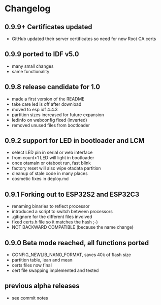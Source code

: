 # Changelog

## 0.9.9+ Certificates updated
- GitHub updated their server certificates so need for new Root CA certs

## 0.9.9 ported to IDF v5.0
- many small changes
- same functionality

## 0.9.8 release candidate for 1.0
- made a first version of the README
- take care led is off after download
- moved to esp idf 4.4.3
- partition sizes increased for future expansion
- ledinfo on webconfig fixed (inverted)
- removed unused files from bootloader

## 0.9.2 support for LED in bootloader and LCM
- select LED pin in serial or web interface
- from count>1 LED will light in bootloader
- once otamain or otaboot run, fast blink
- factory reset will also wipe otadata partition
- cleanup of stale code in many places
- cosmetic fixes in deploy.md

## 0.9.1 Forking out to ESP32S2 and ESP32C3
- renaming binaries to reflect processor
- introduced a script to switch between processors
- .gitignore for the different files involved
- fixed certs.h file so it matches the hash ;-)
- NOT BACKWARD COMPATIBLE (because the name change)

## 0.9.0 Beta mode reached, all functions ported
- CONFIG_NEWLIB_NANO_FORMAT, saves 40k of flash size
- partition table, lean and mean
- certs files now final
- cert file swapping implemented and tested

## previous alpha releases
- see commit notes
